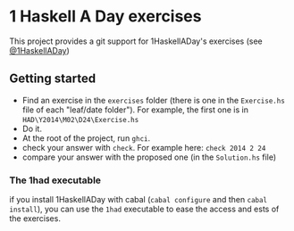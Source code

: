 # 1 Haskell A Day exercises

This project provides a git support for 1HaskellADay's exercises
(see [@1HaskellADay](http://twitter.com/1HaskellADay))

## Getting started

- Find an exercise in the `exercises` folder (there is one in the `Exercise.hs`
  file of each "leaf/date folder").  For example, the first one is in
  `HAD\Y2014\M02\D24\Exercise.hs`
- Do it.
- At the root of the project, run `ghci`.
- check your answer with `check`. For example here: `check 2014 2 24`
- compare your answer with the proposed one (in the `Solution.hs` file)

### The 1had executable

if you install 1HaskellADay with cabal (`cabal configure` and then
`cabal install`), you can use the `1had` executable to ease the access and ests
of the exercises.
